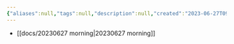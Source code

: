 ```yaml
---
{"aliases":null,"tags":null,"description":null,"created":"2023-06-27T09:22:57","updated":"2023-07-15T21:33:04","title":"morning 기상 분석","dg-publish":true,"permalink":"/docs/morning 기상 분석/","dgPassFrontmatter":true}
---
```


- [[docs/20230627 morning\|20230627 morning]]
